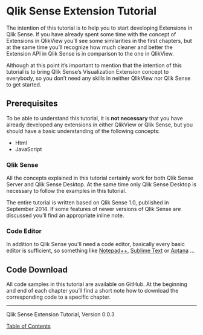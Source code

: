 # Qlik Sense Extension Tutorial


The intention of this tutorial is to help you to start developing Extensions in Qlik Sense. If you have already spent some time with the concept of Extensions in QlikView you’ll see some similarities in the first chapters, but at the same time you’ll recognize how much cleaner and better the Extension API in Qlik Sense is in comparison to the one in QlikView.

Although at this point it’s important to mention that the intention of this tutorial is to bring Qlik Sense’s Visualization Extension concept to everybody, so you don’t need any skills in neither QlikView nor Qlik Sense to get started.

## Prerequisites
To be able to understand this tutorial, it is **not necessary** that you have already developed any extensions in either QlikView or Qlik Sense, but you should have a basic understanding of the following concepts:

* Html
* JavaScript

### Qlik Sense
All the concepts explained in this tutorial certainly work for both Qlik Sense Server and Qlik Sense Desktop. At the same time only Qlik Sense Desktop is necessary to follow the examples in this tutorial.

The entire tutorial is written based on Qlik Sense 1.0, published in September 2014. If some features of newer versions of Qlik Sense are discussed you’ll find an appropriate inline note.

### Code Editor

In addition to Qlik Sense you'll need a code editor, basically every basic editor is sufficient, so something like [Notepad++](http://notepad-plus-plus.org/), [Sublime Text](http://www.sublimetext.com/) or [Aptana](http://www.aptana.com/) ...

## Code Download
All code samples in this tutorial are available on GitHub. At the beginning and end of each chapter you’ll find a short note how to download the corresponding code to a specific chapter.


---
Qlik Sense Extension Tutorial, Version 0.0.3

[Table of Contents](00-TOC.md)